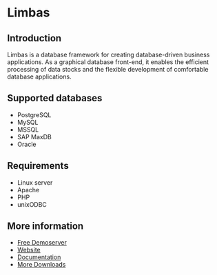 # Limbas

## Introduction
Limbas is a database framework for creating database-driven business applications.
As a graphical database front-end, it enables the efficient processing of data stocks and the flexible development of comfortable database applications.

## Supported databases
* PostgreSQL
* MySQL
* MSSQL
* SAP MaxDB
* Oracle

## Requirements
* Linux server
* Apache
* PHP
* unixODBC

## More information
* [Free Demoserver](https://www.limbas.com/en/Service___Support/Demoserver/)
* [Website](https://www.limbas.com/en/)
* [Documentation](http://www.limbas.org/wiki/-CentOS/en)
* [More Downloads](https://sourceforge.net/projects/limbas/files/)